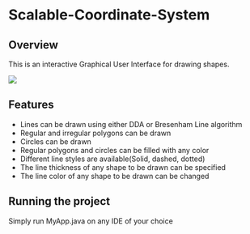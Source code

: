 # Scalable-Coordinate-System
## Overview
This is an interactive Graphical User Interface for drawing shapes.
<div style="width:80%">
<img src="https://user-images.githubusercontent.com/96436249/164976597-53d915e5-d325-4a65-bc07-654208207516.png" style="max-width:100%;">
</div>

## Features
* Lines can be drawn using either DDA or Bresenham Line algorithm 
* Regular and irregular polygons can be drawn
* Circles can be drawn
* Regular polygons and circles can be filled with any color
* Different line styles are available(Solid, dashed, dotted)
* The line thickness of any shape to be drawn can be specified
* The line color of any shape to be drawn can be changed

## Running the project
Simply run MyApp.java on any IDE of your choice

